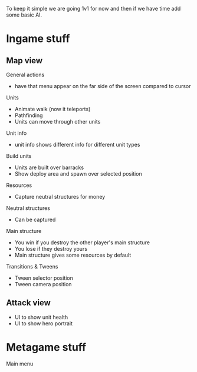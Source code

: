 To keep it simple we are going 1v1 for now and then if we have time add some basic AI.

# Ingame stuff

## Map view 

General actions
 - have that menu appear on the far side of the screen compared to cursor

Units
- Animate walk (now it teleports)
- Pathfinding
- Units can move through other units

Unit info
- unit info shows different info for different unit types

Build units
- Units are built over barracks
- Show deploy area and spawn over selected position

Resources
- Capture neutral structures for money

Neutral structures
- Can be captured

Main structure
- You win if you destroy the other player's main structure
- You lose if they destroy yours
- Main structure gives some resources by default

Transitions & Tweens
- Tween selector position
- Tween camera position

## Attack view

- UI to show unit health
- UI to show hero portrait

# Metagame stuff

Main menu